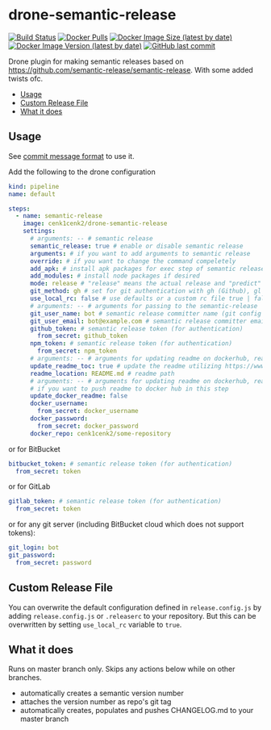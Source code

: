 # drone-semantic-release

[![Build Status](https://drone.kilic.dev/api/badges/cenk1cenk2/drone-semantic-release/status.svg)](https://drone.kilic.dev/cenk1cenk2/drone-semantic-release)
[![Docker Pulls](https://img.shields.io/docker/pulls/cenk1cenk2/drone-semantic-release)](https://hub.docker.com/repository/docker/cenk1cenk2/drone-semantic-release)
[![Docker Image Size (latest by date)](https://img.shields.io/docker/image-size/cenk1cenk2/drone-semantic-release)](https://hub.docker.com/repository/docker/cenk1cenk2/drone-semantic-release)
[![Docker Image Version (latest by date)](https://img.shields.io/docker/v/cenk1cenk2/drone-semantic-release)](https://hub.docker.com/repository/docker/cenk1cenk2/drone-semantic-release)
[![GitHub last commit](https://img.shields.io/github/last-commit/cenk1cenk2/drone-semantic-release)](https://github.com/cenk1cenk2/drone-semantic-release)

Drone plugin for making semantic releases based on https://github.com/semantic-release/semantic-release. With some added twists ofc.

<!-- toc -->

- [Usage](#usage)
- [Custom Release File](#custom-release-file)
- [What it does](#what-it-does)

<!-- tocstop -->

## Usage

See [commit message format](https://github.com/semantic-release/semantic-release#commit-message-format) to use it.

Add the following to the drone configuration

```yml
kind: pipeline
name: default

steps:
  - name: semantic-release
    image: cenk1cenk2/drone-semantic-release
    settings:
      # arguments: -- # semantic release
      semantic_release: true # enable or disable semantic release
      arguments: # if you want to add arguments to semantic release
      override: # if you want to change the command compeletely
      add_apk: # install apk packages for exec step of semantic release
      add_modules: # install node packages if desired
      mode: release # "release" means the actual release and "predict" means to generate the version in dry run to use it e.g. before build
      git_method: gh # set for git authentication with gh (Github), gl (GitLab), bb (BitBucket), cr (Credentials)
      use_local_rc: false # use defaults or a custom rc file true | false
      # arguments: -- # arguments for passing to the semantic-release
      git_user_name: bot # semantic release committer name (git config user.name), defaults to semantic-release
      git_user_email: bot@example.com # semantic release committer email (git config user.email)
      github_token: # semantic release token (for authentication)
        from_secret: github_token
      npm_token: # semantic release token (for authentication)
        from_secret: npm_token
      # arguments: -- # arguments for updating readme on dockerhub, readme_location is set from up
      update_readme_toc: true # update the readme utilizing https://www.npmjs.com/package/markdown-toc
      readme_location: README.md # readme path
      # arguments: -- # arguments for updating readme on dockerhub, readme_location is set from up
      # if you want to push readme to docker hub in this step
      update_docker_readme: false
      docker_username:
        from_secret: docker_username
      docker_password:
        from_secret: docker_password
      docker_repo: cenk1cenk2/some-repository
```

or for BitBucket

```yml
bitbucket_token: # semantic release token (for authentication)
  from_secret: token
```

or for GitLab

```yml
gitlab_token: # semantic release token (for authentication)
  from_secret: token
```

or for any git server (including BitBucket cloud which does not support tokens):

```yml
git_login: bot
git_password:
  from_secret: password
```

## Custom Release File

You can overwrite the default configuration defined in `release.config.js` by adding `release.config.js` or `.releaserc` to your repository. But this can be overwritten by setting `use_local_rc` variable to `true`.

## What it does

Runs on master branch only. Skips any actions below while on other branches.

- automatically creates a semantic version number
- attaches the version number as repo's git tag
- automatically creates, populates and pushes CHANGELOG.md to your master branch
